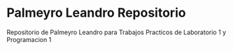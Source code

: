 # Palmeyro Leandro Repositorio
Repositorio de Palmeyro Leandro para Trabajos Practicos de Laboratorio 1 y Programacion 1
